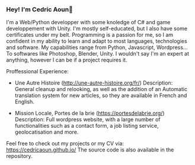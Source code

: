 ### Hey! I'm Cedric Aoun👋

<!--
**CedricAOUN/CedricAOUN** is a ✨ _special_ ✨ repository because its `README.md` (this file) appears on your GitHub profile.

Here are some ideas to get you started:


- 🌱 I’m currently learning ...
- 👯 I’m looking to collaborate on ...
- 🤔 I’m looking for help with ...
- 💬 Ask me about ...
- 📫 How to reach me: ...
- 😄 Pronouns: ...
- ⚡ Fun fact: ...
-->

I'm a Web/Python developper with some knoledge of C# and game developpement with Unity. I'm mostly self-educated, but I also have some certificates under my belt. Programming is a passion for me, so I am confident in my ability to learn and adapt to most languages, technologies and software. My capabilities range from Python, Javascript, Wordpress... To softwares like Photoshop, Blender, Unity. I wouldn't say I'm an expert at anything, however I can be if a project requires it. 

Proffessional Experience:

- Une Autre Histoire (http://une-autre-histoire.org/fr/)
Description: General cleanup and relooking, as well as the addition of an Automatic translation system for new articles, so they are available in French and English. 

- Mission Locale, Portes de la brie (https://portesdelabrie.org/)
Description: Full wordpress website, with a large number of functionalities such as a contact form, a job listing service, geolocatisation and more.


Feel free to check out my projects or my CV via: https://cedricaoun.github.io/
The source code is also available in the repository. 


